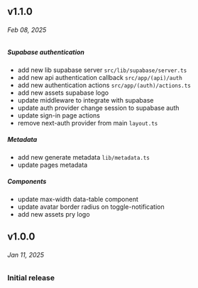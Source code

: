 ## v1.1.0

###### Feb 08, 2025

##### Supabase authentication
- add new lib supabase server `src/lib/supabase/server.ts`
- add new api authentication callback `src/app/(api)/auth`
- add new authentication actions `src/app/(auth)/actions.ts`
- add new assets supabase logo
- update middleware to integrate with supabase
- update auth provider change session to supabase auth
- update sign-in page actions
- remove next-auth provider from main `layout.ts`

##### Metadata
- add new generate metadata `lib/metadata.ts`
- update pages metadata

##### Components
- update max-width data-table component
- update avatar border radius on toggle-notification
- add new assets pry logo

## v1.0.0

###### Jan 11, 2025

### Initial release